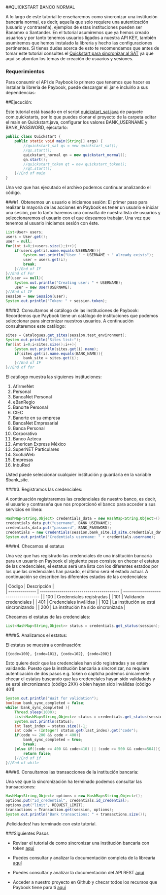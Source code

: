 
##QUICKSTART BANCO NORMAL

A lo largo de este tutorial te enseñaremos como sincronizar una institución bancaria normal, es decir, aquella que solo requiere una autenticación (usuario y contraseña), ejemplos de estas instituciones pueden ser Banamex o Santander. En el tutorial asumiremos que ya hemos creado usuarios y por tanto tenemos usuarios ligados a nuestra API KEY, también asumiremos que hemos instalado la librería y hecho las configuraciones pertinentes. Si tienes dudas acerca de esto te recomendamos que antes de tomar este tutorial consultes el [Quickstart para sincronizar al SAT](https://github.com/Paybook/sync-php/blob/master/doc/quickstart_sat.md) ya que aquí se abordan los temas de creación de usuarios y sesiones.  

### Requerimientos

Para consumir el API de Paybook lo primero que tenemos que hacer es instalar la libreria de Paybook, puede descargar el .jar e incluirlo a sus dependencias:

##Ejecución:

Este tutorial está basado en el script [quickstart_sat.java](https://github.com/Paybook/sync-java/blob/master/src/main/java/com/quickstarts/quickstart_normal.java) de paquete com.quickstarts, por lo que puedes clonar el proyecto de la carpeta editar el main en Quickstart.java, configurar los valores BANK_USERNAME y BANK_PASSWORD, ejecutarlo:

```java
public class Quickstart {	
	public static void main(String[] args) {
		//quickstart_sat qs = new quickstart_sat();
		//qs.start();    
		quickstart_normal qn = new quickstart_normal();
		qn.start();
		//quickstart_token qt = new quickstart_token();
		//qt.start();
	}//End of main
}
```

Una vez que has ejecutado el archivo podemos continuar analizando el código.

####1. Obtenemos un usuario e iniciamos sesión:
El primer paso para realizar la mayoría de las acciones en Paybook es tener un usuario e iniciar una sesión, por lo tanto haremos una consulta de nuestra lista de usuarios y seleccionaremos el usuario con el que deseamos trabajar. Una vez que tenemos al usuario iniciamos sesión con éste.

```java
List<User> users;
users = User.get();
user = null;
for(int i=0;i<users.size();i++){
	if(users.get(i).name.equals(USERNAME)){
		System.out.println("User " + USERNAME + " already exists");
		user = users.get(i);
		break;
	}//End of IF
}//End of For
if(user == null){
	System.out.println("Creating user: " + USERNAME);
	user = new User(USERNAME);
}//End of IF
session = new Session(user);
System.out.println("Token: " + session.token);
```

####2. Consultamos el catálogo de las instituciones de Paybook:
Recordemos que Paybook tiene un catálogo de instituciones que podemos seleccionar para sincronizar nuestros usuarios. A continuación consultaremos este catálogo:

```java
sites = Catalogues.get_sites(session,test_environment);
System.out.println("Sites list:");
for(int i=0;i<sites.size();i++){
	System.out.println(sites.get(i).name);
	if(sites.get(i).name.equals(BANK_NAME)){
		bank_site = sites.get(i); 
	}//End of IF
}//End of for
```

El catálogo muestra las siguienes instituciones:

1. AfirmeNet
2. Personal
3. BancaNet Personal
4. eBanRegio
5. Banorte Personal
6. CIEC
7. Banorte en su empresa
8. BancaNet Empresarial
9. Banca Personal
10. Corporativo
11. Banco Azteca
12. American Express México
13. SuperNET Particulares
14. ScotiaWeb
15. Empresas
16. InbuRed

Usted puede seleccionar cualquier institución y guardarla en la variable $bank_site.

####3. Registramos las credenciales:

A continuación registraremos las credenciales de nuestro banco, es decir, el usuario y contraseña que nos proporcionó el banco para acceder a sus servicios en línea:

```java
HashMap<String,Object> credentials_data = new HashMap<String,Object>();
credentials_data.put("username", BANK_USERNAME);
credentials_data.put("password", BANK_PASSWORD);
credentials = new Credentials(session,bank_site.id_site,credentials_data); 
System.out.println("Credentials username: " + credentials.username);
```
####4. Checamos el estatus

Una vez que has registrado las credenciales de una institución bancaria para un usuario en Paybook el siguiente paso consiste en checar el estatus de las credenciales, el estatus será una lista con los diferentes estados por los que las credenciales han pasado, el último será el estado actual. A continuación se describen los diferentes estados de las credenciales:

| Código         | Descripción                                |                                
| -------------- | ---------------------------------------- | ------------------------------------ |
| 100 | Credenciales registradas   | 
| 101 | Validando credenciales  | 
| 401      | Credenciales inválidas    |
| 102      | La institución se está sincronizando    |
| 200      | La institución ha sido sincronizada    | 

Checamos el estatus de las credenciales:

```java
List<HashMap<String,Object>> status = credentials.get_status(session);
```
####5. Analizamos el estatus:

El estatus se muestra a continuación:

```
[{code=100}, {code=101}, {code=102}, {code=200}]
```

Esto quiere decir que las credenciales han sido registradas y se están validando. Puesto que la institución bancaria a sincronizar, no requiere autenticación de dos pasos e.g. token o captcha podemos únicamente checar el estatus buscando que las credenciales hayan sido validadads y se esté sincronizando (código 2XX) o bien hayan sido inválidas (código 401)

```java
System.out.println("Wait for validation");
boolean bank_sync_completed = false;
while(!bank_sync_completed ){
	Thread.sleep(1000);
	List<HashMap<String,Object>> status = credentials.get_status(session);
	System.out.println(status);
	int last_index = status.size()-1;
	int code = (Integer) status.get(last_index).get("code");
	if(code >= 200 && code < 400){
		bank_sync_completed = true;
		break;
	}else if((code >= 400 && code<410) || (code >= 500 && code<=504)){
		return false;
	}//End of if
}//End of while
```

####6. Consultamos las transacciones de la institución bancaria:

Una vez que la sincronización ha terminado podemos consultar las transacciones:

```java
HashMap<String,Object> options = new HashMap<String,Object>();
options.put("id_credential", credentials.id_credential);
options.put("limit", REQUEST_LIMIT);
transactions = Transaction.get(session, options);
System.out.println("Bank transactions: " + transactions.size());
```

¡Felicidades! has terminado con este tutorial.

###Siguientes Pasos

- Revisar el tutorial de como sincronizar una institución bancaria con token [aquí](https://github.com/Paybook/sync-java/blob/master/src/main/java/com/quickstarts/quickstart_token_bank.md)

- Puedes consultar y analizar la documentación completa de la librearía [aquí](https://github.com/Paybook/sync-java/blob/master/README.md)

- Puedes consultar y analizar la documentación del API REST [aquí](https://www.paybook.com/sync/docs)

- Acceder a nuestro proyecto en Github y checar todos los recursos que Paybook tiene para ti [aquí](https://github.com/Paybook)














